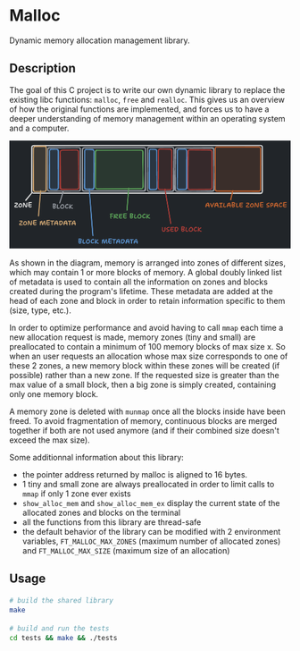 # Malloc

Dynamic memory allocation management library.

## Description

The goal of this C project is to write our own dynamic library to replace the existing libc functions: `malloc`, `free` and `realloc`. This gives us an overview of how the original functions are implemented, and forces us to have a deeper understanding of memory management within an operating system and a computer.

![Diagram](img/diagram.png)

As shown in the diagram, memory is arranged into zones of different sizes, which may contain 1 or more blocks of memory. A global doubly linked list of metadata is used to contain all the information on zones and blocks created during the program's lifetime. These metadata are added at the head of each zone and block in order to retain information specific to them (size, type, etc.).

In order to optimize performance and avoid having to call `mmap` each time a new allocation request is made, memory zones (tiny and small) are preallocated to contain a minimum of 100 memory blocks of max size x. So when an user requests an allocation whose max size corresponds to one of these 2 zones, a new memory block within these zones will be created (if possible) rather than a new zone. If the requested size is greater than the max value of a small block, then a big zone is simply created, containing only one memory block.

A memory zone is deleted with `munmap` once all the blocks inside have been freed. To avoid fragmentation of memory, continuous blocks are merged together if both are not used anymore (and if their combined size doesn't exceed the max size).

Some additionnal information about this library:
- the pointer address returned by malloc is aligned to 16 bytes.
- 1 tiny and small zone are always preallocated in order to limit calls to `mmap` if only 1 zone ever exists
- `show_alloc_mem` and `show_alloc_mem_ex` display the current state of the allocated zones and blocks on the terminal
- all the functions from this library are thread-safe
- the default behavior of the library can be modified with 2 environment variables, `FT_MALLOC_MAX_ZONES` (maximum number of allocated zones) and `FT_MALLOC_MAX_SIZE` (maximum size of an allocation)

## Usage

```bash
# build the shared library
make

# build and run the tests
cd tests && make && ./tests
```
